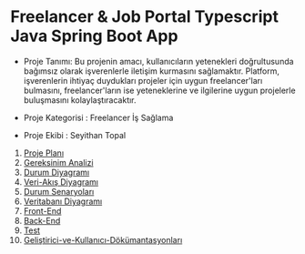 # Freelancer & Job Portal Typescript Java Spring Boot App

* Proje Tanımı: Bu projenin amacı, kullanıcıların yetenekleri doğrultusunda bağımsız olarak işverenlerle iletişim kurmasını sağlamaktır. Platform, işverenlerin ihtiyaç duydukları projeler için uygun freelancer'ları bulmasını, freelancer'ların ise yeteneklerine ve ilgilerine uygun projelerle buluşmasını kolaylaştıracaktır.

* Proje Kategorisi : Freelancer İş Sağlama

* Proje Ekibi : Seyithan Topal

1. [Proje Planı](https://github.com/Seyit10/freelancer-app/blob/main/ProjePlanı.md)
2. [Gereksinim Analizi](https://github.com/Seyit10/freelancer-app/blob/main/GereksinimAnalizi.md)
3. [Durum Diyagramı](https://github.com/Seyit10/freelancer-app/blob/main/DurumDiyagramı.md)
5. [Veri-Akış Diyagramı](https://github.com/Seyit10/freelancer-app/blob/main/VeriAk%C4%B1%C5%9F%C4%B1Diyagram%C4%B1.md)
6. [Durum Senaryoları](https://github.com/Seyit10/freelancer-app/blob/main/DurumSenaryoları.md)
7. [Veritabanı Diyagramı](https://github.com/Seyit10/freelancer-app/blob/main/VeritabanıDiyagramı.md)
8. [Front-End]()
9. [Back-End]()
10. [Test]()
11. [Geliştirici-ve-Kullanıcı-Dökümantasyonları]()
